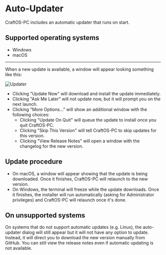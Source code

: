 # Auto-Updater
CraftOS-PC includes an automatic updater that runs on start. 

## Supported operating systems
* Windows
* macOS

------

When a new update is available, a window will appear looking something like this:

![Updater](../images/update.png)

* Clicking "Update Now" will download and install the update immediately.
* Clicking "Ask Me Later" will not update now, but it will prompt you on the next launch.
* Clicking "More Options..." will show an additional window with the following choices:
  * Clicking "Update On Quit" will queue the update to install once you quit CraftOS-PC.
  * Clicking "Skip This Version" will tell CraftOS-PC to skip updates for this version.
  * Clicking "View Release Notes" will open a window with the changelog for the new version.

## Update procedure
* On macOS, a window will appear showing that the update is being downloaded. Once it finishes, CraftOS-PC will relaunch to the new version.
* On Windows, the terminal will freeze while the update downloads. Once it finishes, the installer will run automatically (asking for Administrator privileges) and CraftOS-PC will relaunch once it's done.

## On unsupported systems
On systems that do not support automatic updates (e.g. Linux), the auto-updater dialog will still appear but it will not have any option to update. Instead, it will direct you to download the new version manually from GitHub. You can still view the release notes even if automatic updating is not available.